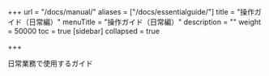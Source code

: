 +++
url = "/docs/manual/"
aliases = ["/docs/essentialguide/"]
title = "操作ガイド（日常編）"
menuTitle = "操作ガイド（日常編）"
description = ""
weight = 50000
toc = true
[sidebar]
collapsed = true

+++

日常業務で使用するガイド
